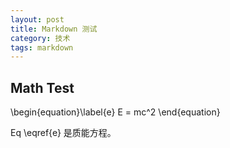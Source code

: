 ```yaml
---
layout: post
title: Markdown 测试
category: 技术
tags: markdown
---
```


## Math Test

\begin{equation}\label{e}
E = mc^2
\end{equation}

Eq \eqref{e} 是质能方程。
